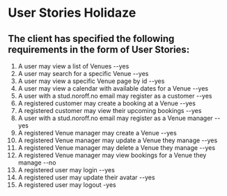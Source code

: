 # User Stories Holidaze

## The client has specified the following requirements in the form of User Stories:

1. A user may view a list of Venues --yes
2. A user may search for a specific Venue --yes
3. A user may view a specific Venue page by id --yes
4. A user may view a calendar with available dates for a Venue --yes
5. A user with a stud.noroff.no email may register as a customer --yes
6. A registered customer may create a booking at a Venue --yes
7. A registered customer may view their upcoming bookings --yes
8. A user with a stud.noroff.no email may register as a Venue manager --yes
9. A registered Venue manager may create a Venue --yes
10. A registered Venue manager may update a Venue they manage --yes
11. A registered Venue manager may delete a Venue they manage --yes
12. A registered Venue manager may view bookings for a Venue they manage --no
13. A registered user may login --yes
14. A registered user may update their avatar --yes
15. A registered user may logout -yes
